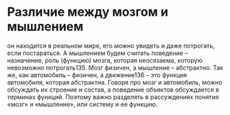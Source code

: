 # Различие между мозгом и мышлением

он находится в реальном мире, его можно увидеть и даже потрогать, если постараться. А мышлением будем считать поведение – назначение, роль (функцию) мозга, которая неосязаема, которую невозможно потрогать135. Мозг физичен, а мышление – абстрактно. Так же, как автомобиль – физичен, а движение136 – это функция автомобиля, которая абстрактна. Говоря про мозг и автомобиль, можно обсуждать их строение и состав, а поведение объектов обсуждается в терминах функций. Поэтому важно разделять в рассуждениях понятия «мозг» и «мышление», или систему и ее функцию.
